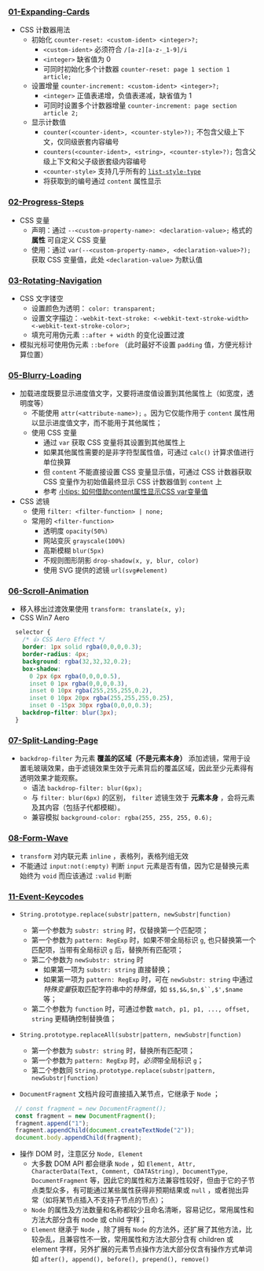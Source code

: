 ### [01-Expanding-Cards](/50projects50days/01-Expanding-Cards/)
+ CSS 计数器用法
  + 初始化 `counter-reset: <custom-ident> <integer>?;`
    + `<custom-ident>` 必须符合 `/[a-z][a-z-_1-9]/i`
    + `<integer>` 缺省值为 0
    + 可同时初始化多个计数器 `counter-reset: page 1 section 1 article;`
  + 设置增量 `counter-increment: <custom-ident> <integer>?;`
    + `<integer>` 正值表递增，负值表递减，缺省值为 1
    + 可同时设置多个计数器增量 `counter-increment: page section article 2;`
  + 显示计数值
    + `counter(<counter-ident>, <counter-style>?);` 不包含父级上下文，仅同级嵌套内容编号
    + `counters(<counter-ident>, <string>, <counter-style>?);` 包含父级上下文和父子级嵌套级内容编号
    + `<counter-style>` 支持几乎所有的 [`list-style-type`](https://developer.mozilla.org/zh-CN/docs/Web/CSS/list-style-type)
    + 将获取到的编号通过 `content` 属性显示

### [02-Progress-Steps](/50projects50days/02-Progress-Steps/)
+ CSS 变量
  + 声明：通过 `--<custom-property-name>: <declaration-value>;` 格式的 **属性** 可自定义 CSS 变量
  + 使用：通过 `var(--<custom-property-name>, <declaration-value>?);` 获取 CSS 变量值，此处 `<declaration-value>` 为默认值

### [03-Rotating-Navigation](/50projects50days/03-Rotating-Navigation/)
+ CSS 文字镂空
  + 设置颜色为透明： `color: transparent;`
  + 设置文字描边：`-webkit-text-stroke: <-webkit-text-stroke-width> <-webkit-text-stroke-color>;`
  + 填充可用伪元素 `::after + width` 的变化设置过渡
+ 模拟光标可使用伪元素 `::before` （此时最好不设置 `padding` 值，方便光标计算位置）

### [05-Blurry-Loading](/50projects50days/05-Blurry-Loading/)
+ 加载进度既要显示进度值文字，又要将进度值设置到其他属性上（如宽度，透明度等）
  + 不能使用 `attr(<attribute-name>);` 。因为它仅能作用于 `content` 属性用以显示进度值文字，而不能用于其他属性；
  + 使用 CSS 变量
    + 通过 `var` 获取 CSS 变量将其设置到其他属性上
    + 如果其他属性需要的是非字符型属性值，可通过 `calc()` 计算求值进行单位换算
    + 但 `content` 不能直接设置 CSS 变量显示值，可通过 CSS 计数器获取 CSS 变量作为初始值最终显示 CSS 计数器值到 `content` 上
    + 参考 [小tips: 如何借助content属性显示CSS var变量值](https://www.zhangxinxu.com/wordpress/2019/05/content-css-var/)
+ CSS 滤镜
  + 使用 `filter: <filter-function> | none;`
  + 常用的 `<filter-function>`
    + 透明度 `opacity(50%)`
    + 网站变灰 `grayscale(100%)`
    + 高斯模糊 `blur(5px)`
    + 不规则图形阴影 `drop-shadow(x, y, blur, color)`
    + 使用 SVG 提供的滤镜 `url(svg#element)`

### [06-Scroll-Animation](/50projects50days/06-Scroll-Animation/)
+ 移入移出过渡效果使用 `transform: translate(x, y);`
+ CSS Win7 Aero
```css
  selector {
    /* 👍 CSS Aero Effect */
    border: 1px solid rgba(0,0,0,0.3);
    border-radius: 4px;
    background: rgba(32,32,32,0.2);
    box-shadow: 
      0 2px 6px rgba(0,0,0,0.5),
      inset 0 1px rgba(0,0,0,0.3),
      inset 0 10px rgba(255,255,255,0.2),
      inset 0 10px 20px rgba(255,255,255,0.25),
      inset 0 -15px 30px rgba(0,0,0,0.3);
    backdrop-filter: blur(3px);
  }
```

### [07-Split-Landing-Page](/50projects50days/07-Split-Landing-Page/)
+ `backdrop-filter` 为元素 **覆盖的区域（不是元素本身）** 添加滤镜，常用于设置毛玻璃效果，由于滤镜效果生效于元素背后的覆盖区域，因此至少元素得有透明效果才能观察。
  + 语法 `backdrop-filter: blur(6px);`
  + 与 `filter: blur(6px)` 的区别， `filter` 滤镜生效于 **元素本身** ，会将元素及其内容（包括子代都模糊）。
  + 兼容模拟 `background-color: rgba(255, 255, 255, 0.6);`

### [08-Form-Wave](/50projects50days/08-Form-Wave/)
+ `transform` 对内联元素 `inline` ，表格列，表格列组无效
+ 不能通过 `input:not(:empty)` 判断 `input` 元素是否有值，因为它是替换元素始终为 `void` 而应该通过 `:valid` 判断

### [11-Event-Keycodes](/50projects50days/11-Event-Keycodes/)
+ `String.prototype.replace(substr|pattern, newSubstr|function)`
  + 第一个参数为 `substr: string` 时，仅替换第一个匹配项；
  + 第一个参数为 `pattern: RegExp` 时，如果不带全局标识 `g`, 也只替换第一个匹配项，当带有全局标识 `g` 后，替换所有匹配项；
  + 第二个参数为 `newSubstr: string` 时
    + 如果第一项为 `substr: string` 直接替换；
    + 如果第一项为 `pattern: RegExp` 时，可在 `newSubstr: string` 中通过*特殊变量*获取匹配字符串中的*特殊值*，如 `$$,$&,$n,$``,$',$name` 等；
  + 第二个参数为 `function` 时，可通过参数 `match, p1, p1, ..., offset, string` 更精确控制替换值；
+ `String.prototype.replaceAll(substr|pattern, newSubstr|function)`
  + 第一个参数为 `substr: string` 时，替换所有匹配项；
  + 第一个参数为 `pattern: RegExp` 时，*必须*带全局标识 `g`；
  + 第二个参数同 `String.prototype.replace(substr|pattern, newSubstr|function)`

+ `DocumentFragment` 文档片段可直接插入某节点，它继承于 `Node` ；
```js
  // const fragment = new DocumentFragment();
  const fragment = new DocumentFragment();
  fragment.append("1");
  fragment.appendChild(document.createTextNode("2"));
  document.body.appendChild(fragment);
```

+ 操作 DOM 时，注意区分 `Node, Element`
  + 大多数 DOM API 都会继承 `Node` ，如 `Element, Attr, CharacterData(Text, Comment, CDATAString), DocumentType, DocumentFragment` 等，因此它的属性和方法兼容性较好，但由于它的子节点类型众多，有可能通过某些属性获得非预期结果或 `null` ，或者抛出异常（如将某节点插入不支持子节点的节点）；
  + `Node` 的属性及方法数量和名称都较少且命名清晰，容易记忆，常用属性和方法大部分含有 node 或 child 字样；
  + `Element` 继承于 `Node` ，除了拥有 `Node` 的方法外，还扩展了其他方法，比较杂乱，且兼容性不一致，常用属性和方法大部分含有 children 或 element 字样，另外扩展的元素节点操作方法大部分仅含有操作方式单词如 `after(), append(), before(), prepend(), remove()`

